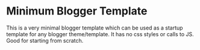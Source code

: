 # Minimum Blogger Template

This is a very minimal blogger template which can be used as a startup template for any blogger theme/template. It has no css styles or calls to JS. Good for starting from scratch.